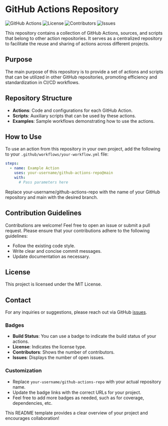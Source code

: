 # GitHub Actions Repository

![GitHub Actions](https://img.shields.io/badge/build-passing-brightgreen)
![License](https://img.shields.io/badge/license-MIT-blue)
![Contributors](https://img.shields.io/badge/contributors-1-orange)
![Issues](https://img.shields.io/badge/issues-0-brightgreen)

This repository contains a collection of GitHub Actions, sources, and scripts that belong to other action repositories. It serves as a centralized repository to facilitate the reuse and sharing of actions across different projects.

## Purpose

The main purpose of this repository is to provide a set of actions and scripts that can be utilized in other GitHub repositories, promoting efficiency and standardization in CI/CD workflows.

## Repository Structure

- **Actions**: Code and configurations for each GitHub Action.
- **Scripts**: Auxiliary scripts that can be used by these actions.
- **Examples**: Sample workflows demonstrating how to use the actions.

## How to Use

To use an action from this repository in your own project, add the following to your `.github/workflows/your-workflow.yml` file:

```yaml
steps:
  - name: Example Action
    uses: your-username/github-actions-repo@main
    with:
      # Pass parameters here
```

Replace your-username/github-actions-repo with the name of your GitHub repository and main with the desired branch.

## Contribution Guidelines
Contributions are welcome! Feel free to open an issue or submit a pull request. Please ensure that your contributions adhere to the following guidelines:

- Follow the existing code style.
- Write clear and concise commit messages.
- Update documentation as necessary.

## License
This project is licensed under the MIT License.

## Contact
For any inquiries or suggestions, please reach out via GitHub [issues](https://github.com/davidlimacardoso/github-actions/issues).

### Badges

- **Build Status**: You can use a badge to indicate the build status of your actions.
- **License**: Indicates the license type.
- **Contributors**: Shows the number of contributors.
- **Issues**: Displays the number of open issues.

### Customization

- Replace `your-username/github-actions-repo` with your actual repository name.
- Update the badge links with the correct URLs for your project.
- Feel free to add more badges as needed, such as for coverage, dependencies, etc.

This README template provides a clear overview of your project and encourages collaboration!
